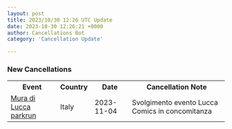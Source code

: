 ```yaml
---
layout: post
title: 2023/10/30 12:26 UTC Update
date: 2023-10-30 12:26:21 +0000
author: Cancellations Bot
category: 'Cancellation Update'

---
```


<h3>New Cancellations</h3>
<div class='hscrollable'>
<table style='width: 100%'>
    <tr>
        <th>Event</th>
        <th>Country</th>
        <th>Date</th>
        <th>Cancellation Note</th>
    </tr>
    <tr>
        <td><a href="https://www.parkrun.it/muradilucca">Mura di Lucca parkrun</a></td>
        <td>Italy</td>
        <td>2023-11-04</td>
        <td>Svolgimento evento Lucca Comics in concomitanza</td>
    </tr>
</table>
</div>
